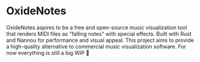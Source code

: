 # OxideNotes
OxideNotes aspires to be a free and open-source music visualization tool that renders MIDI files as "falling notes" with special effects. Built with Rust and Nannou for performance and visual appeal. This project aims to provide a high-quality alternative to commercial music visualization software. For now everything is still a big WIP 🚧
